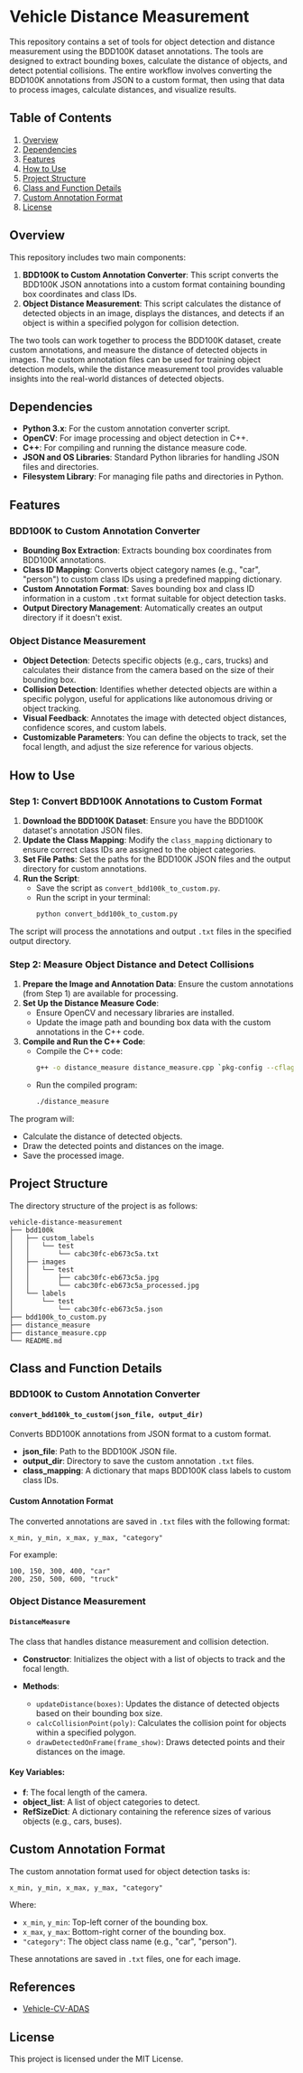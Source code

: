 # Vehicle Distance Measurement

This repository contains a set of tools for object detection and distance measurement using the BDD100K dataset annotations. The tools are designed to extract bounding boxes, calculate the distance of objects, and detect potential collisions. The entire workflow involves converting the BDD100K annotations from JSON to a custom format, then using that data to process images, calculate distances, and visualize results.

## Table of Contents
1. [Overview](#overview)
2. [Dependencies](#dependencies)
3. [Features](#features)
4. [How to Use](#how-to-use)
5. [Project Structure](#project-structure)
6. [Class and Function Details](#class-and-function-details)
7. [Custom Annotation Format](#custom-annotation-format)
8. [License](#license)

## Overview

This repository includes two main components:
1. **BDD100K to Custom Annotation Converter**: This script converts the BDD100K JSON annotations into a custom format containing bounding box coordinates and class IDs.
2. **Object Distance Measurement**: This script calculates the distance of detected objects in an image, displays the distances, and detects if an object is within a specified polygon for collision detection.

The two tools can work together to process the BDD100K dataset, create custom annotations, and measure the distance of detected objects in images. The custom annotation files can be used for training object detection models, while the distance measurement tool provides valuable insights into the real-world distances of detected objects.

## Dependencies

- **Python 3.x**: For the custom annotation converter script.
- **OpenCV**: For image processing and object detection in C++.
- **C++**: For compiling and running the distance measure code.
- **JSON and OS Libraries**: Standard Python libraries for handling JSON files and directories.
- **Filesystem Library**: For managing file paths and directories in Python.

## Features

### BDD100K to Custom Annotation Converter
- **Bounding Box Extraction**: Extracts bounding box coordinates from BDD100K annotations.
- **Class ID Mapping**: Converts object category names (e.g., "car", "person") to custom class IDs using a predefined mapping dictionary.
- **Custom Annotation Format**: Saves bounding box and class ID information in a custom `.txt` format suitable for object detection tasks.
- **Output Directory Management**: Automatically creates an output directory if it doesn't exist.

### Object Distance Measurement
- **Object Detection**: Detects specific objects (e.g., cars, trucks) and calculates their distance from the camera based on the size of their bounding box.
- **Collision Detection**: Identifies whether detected objects are within a specific polygon, useful for applications like autonomous driving or object tracking.
- **Visual Feedback**: Annotates the image with detected object distances, confidence scores, and custom labels.
- **Customizable Parameters**: You can define the objects to track, set the focal length, and adjust the size reference for various objects.

## How to Use

### Step 1: Convert BDD100K Annotations to Custom Format
1. **Download the BDD100K Dataset**: Ensure you have the BDD100K dataset's annotation JSON files.
2. **Update the Class Mapping**: Modify the `class_mapping` dictionary to ensure correct class IDs are assigned to the object categories.
3. **Set File Paths**: Set the paths for the BDD100K JSON files and the output directory for custom annotations.
4. **Run the Script**:
   - Save the script as `convert_bdd100k_to_custom.py`.
   - Run the script in your terminal:
     ```bash
     python convert_bdd100k_to_custom.py
     ```

The script will process the annotations and output `.txt` files in the specified output directory.

### Step 2: Measure Object Distance and Detect Collisions
1. **Prepare the Image and Annotation Data**: Ensure the custom annotations (from Step 1) are available for processing.
2. **Set Up the Distance Measure Code**: 
   - Ensure OpenCV and necessary libraries are installed.
   - Update the image path and bounding box data with the custom annotations in the C++ code.
3. **Compile and Run the C++ Code**:
   - Compile the C++ code:
     ```bash
     g++ -o distance_measure distance_measure.cpp `pkg-config --cflags --libs opencv4`
     ```
   - Run the compiled program:
     ```bash
     ./distance_measure
     ```

The program will:
- Calculate the distance of detected objects.
- Draw the detected points and distances on the image.
- Save the processed image.

## Project Structure

The directory structure of the project is as follows:
```
vehicle-distance-measurement
├── bdd100k
│   ├── custom_labels
│   │   └── test
│   │       └── cabc30fc-eb673c5a.txt
│   ├── images
│   │   └── test
│   │       ├── cabc30fc-eb673c5a.jpg
│   │       └── cabc30fc-eb673c5a_processed.jpg
│   └── labels
│       └── test
│           └── cabc30fc-eb673c5a.json
├── bdd100k_to_custom.py
├── distance_measure
├── distance_measure.cpp
└── README.md
```


## Class and Function Details

### **BDD100K to Custom Annotation Converter**

#### `convert_bdd100k_to_custom(json_file, output_dir)`
Converts BDD100K annotations from JSON format to a custom format.

- **json_file**: Path to the BDD100K JSON file.
- **output_dir**: Directory to save the custom annotation `.txt` files.
- **class_mapping**: A dictionary that maps BDD100K class labels to custom class IDs.

#### Custom Annotation Format
The converted annotations are saved in `.txt` files with the following format:
```
x_min, y_min, x_max, y_max, "category"
```
For example:
```
100, 150, 300, 400, "car"
200, 250, 500, 600, "truck"
```

### **Object Distance Measurement**

#### `DistanceMeasure`
The class that handles distance measurement and collision detection.

- **Constructor**: 
  Initializes the object with a list of objects to track and the focal length.
  
- **Methods**:
  - `updateDistance(boxes)`: Updates the distance of detected objects based on their bounding box size.
  - `calcCollisionPoint(poly)`: Calculates the collision point for objects within a specified polygon.
  - `drawDetectedOnFrame(frame_show)`: Draws detected points and their distances on the image.

#### Key Variables:
- **f**: The focal length of the camera.
- **object_list**: A list of object categories to detect.
- **RefSizeDict**: A dictionary containing the reference sizes of various objects (e.g., cars, buses).

## Custom Annotation Format

The custom annotation format used for object detection tasks is:
```
x_min, y_min, x_max, y_max, "category"
```
Where:
- `x_min`, `y_min`: Top-left corner of the bounding box.
- `x_max`, `y_max`: Bottom-right corner of the bounding box.
- `"category"`: The object class name (e.g., "car", "person").

These annotations are saved in `.txt` files, one for each image.

## References
- [Vehicle-CV-ADAS](https://github.com/jason-li-831202/Vehicle-CV-ADAS.git)

## License

This project is licensed under the MIT License.